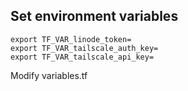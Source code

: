 ## Set environment variables

```
export TF_VAR_linode_token=
export TF_VAR_tailscale_auth_key=
export TF_VAR_tailscale_api_key=
```

Modify variables.tf


